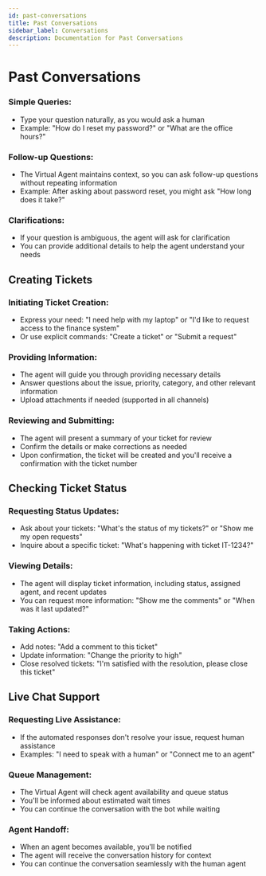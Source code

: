 ```yaml
---
id: past-conversations
title: Past Conversations
sidebar_label: Conversations
description: Documentation for Past Conversations
---
```


# Past Conversations

### Simple Queries:

- Type your question naturally, as you would ask a human
- Example: "How do I reset my password?" or "What are the office hours?"

### Follow-up Questions:

- The Virtual Agent maintains context, so you can ask follow-up questions without repeating information
- Example: After asking about password reset, you might ask "How long does it take?"

### Clarifications:

- If your question is ambiguous, the agent will ask for clarification
- You can provide additional details to help the agent understand your needs

## Creating Tickets

### Initiating Ticket Creation:

- Express your need: "I need help with my laptop" or "I'd like to request access to the finance system"
- Or use explicit commands: "Create a ticket" or "Submit a request"

### Providing Information:

- The agent will guide you through providing necessary details
- Answer questions about the issue, priority, category, and other relevant information
- Upload attachments if needed (supported in all channels)

### Reviewing and Submitting:

- The agent will present a summary of your ticket for review
- Confirm the details or make corrections as needed
- Upon confirmation, the ticket will be created and you'll receive a confirmation with the ticket number

## Checking Ticket Status

### Requesting Status Updates:

- Ask about your tickets: "What's the status of my tickets?" or "Show me my open requests"
- Inquire about a specific ticket: "What's happening with ticket IT-1234?"

### Viewing Details:

- The agent will display ticket information, including status, assigned agent, and recent updates
- You can request more information: "Show me the comments" or "When was it last updated?"

### Taking Actions:

- Add notes: "Add a comment to this ticket"
- Update information: "Change the priority to high"
- Close resolved tickets: "I'm satisfied with the resolution, please close this ticket"

## Live Chat Support

### Requesting Live Assistance:

- If the automated responses don't resolve your issue, request human assistance
- Examples: "I need to speak with a human" or "Connect me to an agent"

### Queue Management:

- The Virtual Agent will check agent availability and queue status
- You'll be informed about estimated wait times
- You can continue the conversation with the bot while waiting

### Agent Handoff:

- When an agent becomes available, you'll be notified
- The agent will receive the conversation history for context
- You can continue the conversation seamlessly with the human agent
